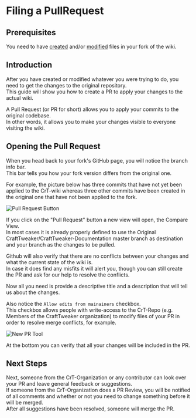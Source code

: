 # Filing a PullRequest

## Prerequisites
You need to have [created](/Contribute/OnlineEditor_Create) and/or [modified](/Contribute/OnlineEditor_Edit) files in your fork of the wiki.

## Introduction
After you have created or modified whatever you were trying to do, you need to get the changes to the original repository.  
This guide will show you how to create a PR to apply your changes to the actual wiki.  

A Pull Request (or PR for short) allows you to apply your commits to the original codebase.  
In other words, it allows you to make your changes visible to everyone visiting the wiki.  


## Opening the Pull Request
When you head back to your fork's GitHub page, you will notice the branch info bar.  
This bar tells you how your fork version differs from the original one.  

For example, the picture below has three commits that have not yet been applied to the CrT-wiki whereas three other commits have been created in the original one that have not been applied to the fork.

![Pull Request Button](/Contribute/assets/PullRequest_Compare_PullRequestButton.png)


If you click on the "Pull Request" button a new view will open, the Compare View.  
In most cases it is already properly defined to use the Original CraftTweaker/CraftTweaker-Documentation master branch as destination and your branch as the changes to be pulled.  

Github will also verify that there are no conflicts between your changes and what the current state of the wiki is.  
In case it does find any misfits it will alert you, though you can still create the PR and ask for our help to resolve the conflicts.

Now all you need is provide a descriptive title and a description that will tell us about the changes.  

Also notice the `Allow edits from mainainers` checkbox.  
This checkbox allows people with write-access to the CrT-Repo (e.g. Members of the CraftTweaker organization) to modify files of your PR in order to resolve merge conflicts, for example.

![New PR Tool](/Contribute/assets/PullRequest_Create.png)

At the bottom you can verify that all your changes will be included in the PR.

## Next Steps
Next, someone from the CrT-Organization or any contributor can look over your PR and leave general feedback or suggestions.  
If someone from the CrT-Organization does a PR Review, you will be notified of all comments and whether or not you need to change something before it will be merged.  
After all suggestions have been resolved, someone will merge the PR.  